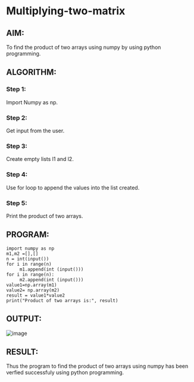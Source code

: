 # Multiplying-two-matrix

## AIM:
To find the product of two arrays using numpy by using python programming.
## ALGORITHM:

### Step 1:
Import Numpy as np.
### Step 2:
Get input from the user.
### Step 3:
Create empty lists l1 and l2.
### Step 4:
Use for loop to append the values into the list created.
### Step 5:
Print the product of two arrays.

## PROGRAM: 
```
import numpy as np
m1,m2 =[],[]
n = int(input())
for i in range(n)
     m1.append(int (input()))
for i in range(n):
     m2.append(int (input()))
value1=np.array(m1)
value2= np.array(m2)
result = value1*value2
print("Product of two arrays is:", result)
```

## OUTPUT:
![image](https://user-images.githubusercontent.com/94505585/154469975-96240515-97b0-4a8e-b11a-eb0ba8d0318f.png)


## RESULT:
Thus the program to find the product of two arrays using numpy has been verfied successfuly using python programming.

